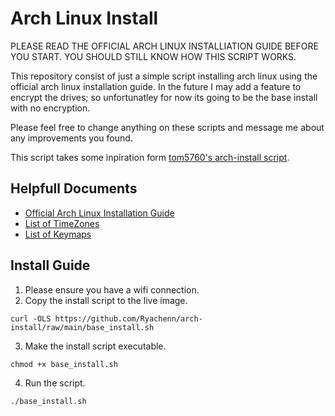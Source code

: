 # Arch Linux Install
PLEASE READ THE OFFICIAL ARCH LINUX INSTALLIATION GUIDE BEFORE YOU START. YOU SHOULD STILL KNOW HOW THIS SCRIPT WORKS.

This repository consist of just a simple script installing arch linux using the official arch linux installation guide. In the future I may add a feature to encrypt the drives; so unfortunatley for now its going to be the base install with no encryption.

Please feel free to change anything on these scripts and message me about any improvements you found. 

This script takes some inpiration form [tom5760's arch-install script](https://github.com/tom5760/arch-install/blob/master/README.md).
## Helpfull Documents
* [Official Arch Linux Installation Guide](https://wiki.archlinux.org/title/installation_guide)
* [List of TimeZones](timezones.txt)
* [List of Keymaps](keymaps.txt)
## Install Guide
1. Please ensure you have a wifi connection.
2. Copy the install script to the live image.
```
curl -OLS https://github.com/Ryachenn/arch-install/raw/main/base_install.sh
```
3. Make the install script executable.
```
chmod +x base_install.sh
```
4. Run the script.
```
./base_install.sh
```
